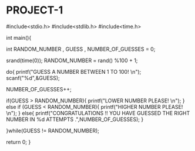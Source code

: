 # PROJECT-1


#include<stdio.h>
#include<stdlib.h>
#include<time.h>

int main(){

int RANDOM_NUMBER , GUESS , NUMBER_OF_GUESSES = 0;

srand(time(0));
RANDOM_NUMBER = rand() %100 + 1;

do{
    printf("GUESS A NUMBER BETWEEN 1 TO 100! \n");
    scanf("%d",&GUESS);

NUMBER_OF_GUESSES++;

if(GUESS > RANDOM_NUMBER){
    printf("LOWER NUMBER PLEASE! \n");
}
else if (GUESS < RANDOM_NUMBER){
    printf("HIGHER NUMBER PLEASE! \n");
}
else{
    printf("CONGRATULATIONS !! YOU HAVE GUESSED THE RIGHT NUMBER IN %d ATTEMPTS .",NUMBER_OF_GUESSES);
}

}while(GUESS != RANDOM_NUMBER);

return 0;
}
    
